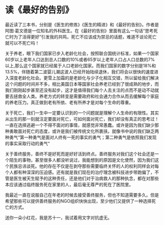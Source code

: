 # 读《最好的告别》

<aside>
最近读了三本书，分别是《医生的修炼》《医生的精进》和《最好的告别》。作者是阿图·葛文德是一位知名的外科医生。在《最好的告别》里面有这么一句话“思考死亡时为了活得更好”引发我的共鸣，死亡不应该成为禁忌的话题，难道不谈论死亡就可以不死亡吗！

关于养老，眼下我们国家已步入老龄化社会，按照联合国统计标准，如果一个国家60岁以上老年人口达到总人口数的10%或者65岁以上老年人口占人口总数的7%以上,那么这个国家就已经属于人口老龄化国家。而我们国家的数字分别是18%和13.5%，伴随着第二波婴儿潮这波人已经开始陆续退休，我们将会以很快的速度进入深度老龄化社会。更雪上加霜的是老龄化与少子化相互交错，所以留给我们解决这个问题的时间并不多，相比美国日本等国家社会养老已经到了很成熟的地步，而我们刚刚起步甚至还没有起步，这才是值得我们每个人去关注的点而不是动不动就要去拯救全人类。养老方式的转变是需要政府和社会通力合作从而去缓解每个家庭的养老压力。真正做到老有所依、老有所养才是对每个生命的尊重。

关于死亡，我们一生中一定要认识到的一个问题就是理解个人生命的有限性。其实从出生的那一刻就注定要面对死亡，可如何面对死亡，我们却没有真正的思考过！一直在选择逃避一个不得不面对的事情，就感觉非常愚蠢。或许是因为我们缺少那种勇敢面对死亡的态度，或许是我们被传统文化所裹挟。就像书中说的我们缺乏两种勇气“第一种勇气是面对人终有一死的事实的勇气；第二种勇气是依照我们发现的事实采取行动的勇气“

关于善终服务，善终不是好死而是好好活到终点。善终服务对我们这个社会还是一个陌生的事物，甚至很多人都没听说过，我能想到的原因是文化使然，因为我们这个民族忌讳谈死。他的存在不仅是在剥夺那些需要临终关怀的人的权利同样会对每个人都有种深深的压迫感。还有就是我们现在的治疗理念被科技进步带跑偏了，不管是医生被天生赋予的这种责任，还是他们对于治病救人的那种执念，都在对那些本应该通过临终服务死在家里的人，最后毫无尊严的死在了医院里。

我最近一直在说服自己在年老的时候去接受善终服务，但也不知道需要多久。但是希望那些可以提供善终服务的NGO组织快快出现，至少他们又提供了一种选择死亡的方式。

送你一朵小红花，我是苏十一，我试着用文字对抗虚无。
